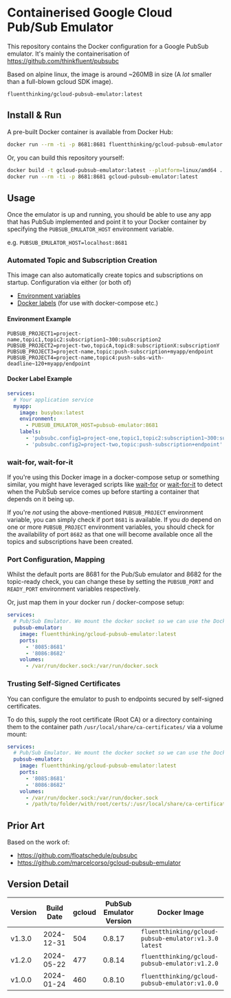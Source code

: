 # Containerised Google Cloud Pub/Sub Emulator

This repository contains the Docker configuration for a Google PubSub emulator. It's mainly the containerisation of
https://github.com/thinkfluent/pubsubc

Based on alpine linux, the image is around ~260MB in size (A *lot* smaller than a full-blown gcloud SDK image).

`fluentthinking/gcloud-pubsub-emulator:latest`

## Install & Run

A pre-built Docker container is available from Docker Hub:

```bash
docker run --rm -ti -p 8681:8681 fluentthinking/gcloud-pubsub-emulator:latest
```

Or, you can build this repository yourself:

```bash
docker build -t gcloud-pubsub-emulator:latest --platform=linux/amd64 .
docker run --rm -ti -p 8681:8681 gcloud-pubsub-emulator:latest
```

## Usage

Once the emulator is up and running, you should be able to use any app that has PubSub
implemented and point it to your Docker container by specifying the `PUBSUB_EMULATOR_HOST` environment variable.

e.g. `PUBSUB_EMULATOR_HOST=localhost:8681`

### Automated Topic and Subscription Creation

This image can also automatically create topics and subscriptions on startup. Configuration via either (or both of)
* [Environment variables](https://github.com/thinkfluent/pubsubc?tab=readme-ov-file#environment-variables)
* [Docker labels](https://github.com/thinkfluent/pubsubc?tab=readme-ov-file#docker-labels) (for use with docker-compose etc.)


#### Environment Example
```dotenv
PUBSUB_PROJECT1=project-name,topic1,topic2:subscription1~300:subscription2
PUBSUB_PROJECT2=project-two,topicA,topicB:subscriptionX:subscriptionY
PUBSUB_PROJECT3=project-name,topic:push-subscription+myapp/endpoint
PUBSUB_PROJECT4=project-name,topic4:push-subs-with-deadline~120+myapp/endpoint
```

#### Docker Label Example
```yaml
services:
  # Your application service
  myapp:
    image: busybox:latest
    environment:
      - PUBSUB_EMULATOR_HOST=pubsub-emulator:8681
    labels:
      - 'pubsubc.config1=project-one,topic1,topic2:subscription1~300:subscription2'
      - 'pubsubc.config2=project-two,topic:push-subscription+endpoint'
```

### wait-for, wait-for-it
If you're using this Docker image in a docker-compose setup or something similar, you might have leveraged scripts like
[wait-for](https://github.com/eficode/wait-for) or [wait-for-it](https://github.com/vishnubob/wait-for-it) to detect when the PubSub service comes up before starting a container that
depends on it being up.

If you're _not_ using the above-mentioned `PUBSUB_PROJECT` environment variable, you can simply
check if port `8681` is available. If you _do_ depend on one or more `PUBSUB_PROJECT` environment variables, you should
check for the availability of port `8682` as that one will become available once all the topics and subscriptions have
been created.

### Port Configuration, Mapping
Whilst the default ports are 8681 for the Pub/Sub emulator and 8682 for the topic-ready check, you can change these by
setting the `PUBSUB_PORT` and `READY_PORT` environment variables respectively.

Or, just map them in your docker run / docker-compose setup:
```yaml
services:
  # Pub/Sub Emulator. We mount the docker socket so we can use the Docker API to fetch configuration labels
  pubsub-emulator:
    image: fluentthinking/gcloud-pubsub-emulator:latest
    ports:
      - '8085:8681'
      - '8086:8682'
    volumes:
      - /var/run/docker.sock:/var/run/docker.sock
```

### Trusting Self-Signed Certificates

You can configure the emulator to push to endpoints secured by self-signed certificates.

To do this, supply the root certificate (Root CA) or a directory containing them to the container path `/usr/local/share/ca-certificates/` via a volume mount:
```yaml
services:
  # Pub/Sub Emulator. We mount the docker socket so we can use the Docker API to fetch configuration labels
  pubsub-emulator:
    image: fluentthinking/gcloud-pubsub-emulator:latest
    ports:
      - '8085:8681'
      - '8086:8682'
    volumes:
      - /var/run/docker.sock:/var/run/docker.sock
      - /path/to/folder/with/root/certs/:/usr/local/share/ca-certificates/
```

## Prior Art
Based on the work of:
- https://github.com/floatschedule/pubsubc
- https://github.com/marcelcorso/gcloud-pubsub-emulator

## Version Detail

| Version | Build Date | gcloud | PubSub Emulator Version | Docker Image                                            |
|---------|------------|--------|-------------------------|---------------------------------------------------------|
| v1.3.0  | 2024-12-31 | 504    | 0.8.17                  | `fluentthinking/gcloud-pubsub-emulator:v1.3.0` `latest` |
| v1.2.0  | 2024-05-22 | 477    | 0.8.14                  | `fluentthinking/gcloud-pubsub-emulator:v1.2.0`          |
| v1.0.0  | 2024-01-24 | 460    | 0.8.10                  | `fluentthinking/gcloud-pubsub-emulator:v1.0.0`          |
